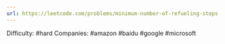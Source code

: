 ```yaml
---
url: https://leetcode.com/problems/minimum-number-of-refueling-stops
---
```


Difficulty: #hard
Companies: #amazon #baidu #google #microsoft
